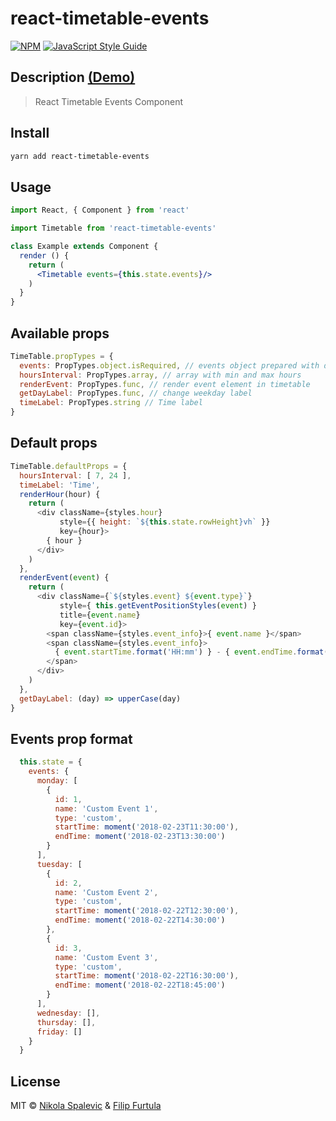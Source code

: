 # react-timetable-events

[![NPM](https://img.shields.io/npm/v/react-timetable-events.svg)](https://www.npmjs.com/package/react-timetable-events) [![JavaScript Style Guide](https://img.shields.io/badge/code_style-standard-brightgreen.svg)](https://standardjs.com)

## Description [(Demo)](https://nikolasp.github.io/react-timetable-events/)

> React Timetable Events Component

## Install

```bash
yarn add react-timetable-events
```

## Usage

```jsx
import React, { Component } from 'react'

import Timetable from 'react-timetable-events'

class Example extends Component {
  render () {
    return (
      <Timetable events={this.state.events}/>
    )
  }
}
```

## Available props

```js
TimeTable.propTypes = {
  events: PropTypes.object.isRequired, // events object prepared with days and list of events
  hoursInterval: PropTypes.array, // array with min and max hours
  renderEvent: PropTypes.func, // render event element in timetable
  getDayLabel: PropTypes.func, // change weekday label
  timeLabel: PropTypes.string // Time label
}
```

## Default props

```js
TimeTable.defaultProps = {
  hoursInterval: [ 7, 24 ],
  timeLabel: 'Time',
  renderHour(hour) {
    return (
      <div className={styles.hour}
           style={{ height: `${this.state.rowHeight}vh` }}
           key={hour}>
        { hour }
      </div>
    )
  },
  renderEvent(event) {
    return (
      <div className={`${styles.event} ${event.type}`}
           style={ this.getEventPositionStyles(event) }
           title={event.name}
           key={event.id}>
        <span className={styles.event_info}>{ event.name }</span>
        <span className={styles.event_info}>
          { event.startTime.format('HH:mm') } - { event.endTime.format('HH:mm') }
        </span>
      </div>
    )
  },
  getDayLabel: (day) => upperCase(day)
}
```

## Events prop format

```js
  this.state = {
    events: {
      monday: [
        {
          id: 1,
          name: 'Custom Event 1',
          type: 'custom',
          startTime: moment('2018-02-23T11:30:00'),
          endTime: moment('2018-02-23T13:30:00')
        }
      ],
      tuesday: [
        {
          id: 2,
          name: 'Custom Event 2',
          type: 'custom',
          startTime: moment('2018-02-22T12:30:00'),
          endTime: moment('2018-02-22T14:30:00')
        },
        {
          id: 3,
          name: 'Custom Event 3',
          type: 'custom',
          startTime: moment('2018-02-22T16:30:00'),
          endTime: moment('2018-02-22T18:45:00')
        }
      ],
      wednesday: [],
      thursday: [],
      friday: []
    }
  }
```

## License

MIT © [Nikola Spalevic](https://github.com/nikolasp) & [Filip Furtula](https://github.com/fujee)
